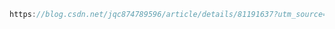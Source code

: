 



```javascript
https://blog.csdn.net/jqc874789596/article/details/81191637?utm_source=blogxgwz5
```

